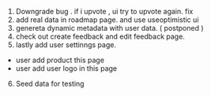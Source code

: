 1. Downgrade bug . if i upvote , ui try to upvote again. fix
2. add real data in roadmap page. and use useoptimistic ui
3. genereta dynamic metadata with user data. ( postponed )
4. check out create feedback and edit feedback page.
5. lastly add user settinngs page.

- user add product this page
- user add user logo in this page

6. Seed data for testing

